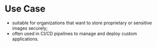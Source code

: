 # Use Case

- suitable for organizations that want to store proprietary or sensitive images securely;
- often used in CI/CD pipelines to manage and deploy custom applications.
